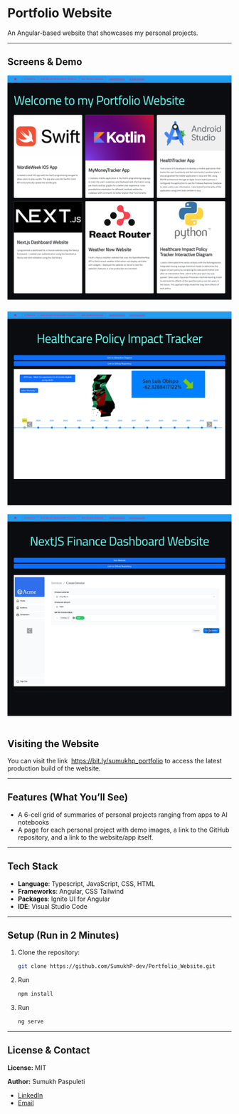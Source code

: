 
# Portfolio Website
An Angular-based website that showcases my personal projects. 

---

## Screens & Demo  
![Screenshot Placeholder]( public/screenshots/image1.png)  
![Screenshot Placeholder]( public/screenshots/image2.png)  
![Screenshot Placeholder]( public/screenshots/image3.png)  

## Visiting the Website
You can visit the link  https://bit.ly/sumukhp_portfolio to access the latest production build of the website.

---

## Features (What You’ll See)  
- A 6-cell grid of summaries of personal projects ranging from apps to AI notebooks
- A page for each personal project with demo images, a link to the GitHub repository, and a link to the website/app itself.

---

## Tech Stack  
- **Language**: Typescript, JavaScript, CSS, HTML
- **Frameworks**: Angular, CSS Tailwind
- **Packages**: Ignite UI for Angular
- **IDE**: Visual Studio Code

---

## Setup (Run in 2 Minutes)  
1. Clone the repository:  
   ```bash
   git clone https://github.com/SumukhP-dev/Portfolio_Website.git
   ```
2. Run 
   ```bash
   npm install
   ```
3. Run 
   ```bash
   ng serve
   ```

---

## License & Contact  
**License:** MIT  

**Author:** Sumukh Paspuleti
- [LinkedIn](https://www.linkedin.com/in/sumukh-paspuleti/)  
- [Email](mailto:spaspuleti3@gatech.edu)  
